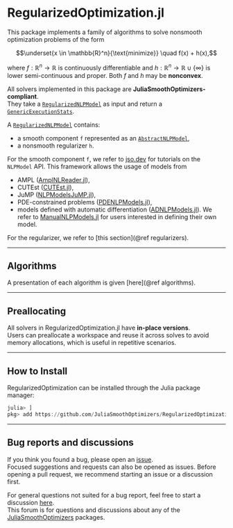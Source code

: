 # RegularizedOptimization.jl

This package implements a family of algorithms to solve nonsmooth optimization problems of the form

```math
\underset{x \in \mathbb{R}^n}{\text{minimize}} \quad f(x) + h(x),
```

where $f : \mathbb{R}^n \to \mathbb{R}$ is continuously differentiable and $h : \mathbb{R}^n \to \mathbb{R} \cup \{\infty\}$ is lower semi-continuous and proper.
Both $f$ and $h$ may be **nonconvex**.

All solvers implemented in this package are **JuliaSmoothOptimizers-compliant**.  
They take a [`RegularizedNLPModel`](https://jso.dev/RegularizedProblems.jl/dev/reference#RegularizedProblems.RegularizedNLPModel) as input and return a [`GenericExecutionStats`](https://jso.dev/SolverCore.jl/stable/reference/#SolverCore.GenericExecutionStats).  

A [`RegularizedNLPModel`](https://jso.dev/RegularizedProblems.jl/stable/reference#RegularizedProblems.RegularizedNLPModel) contains:  

- a smooth component `f` represented as an [`AbstractNLPModel`](https://github.com/JuliaSmoothOptimizers/NLPModels.jl),  
- a nonsmooth regularizer `h`.  

For the smooth component `f`, we refer to [jso.dev](https://jso.dev) for tutorials on the `NLPModel` API. This framework allows the usage of models from  
- AMPL ([AmplNLReader.jl](https://github.com/JuliaSmoothOptimizers/AmplNLReader.jl)),  
- CUTEst ([CUTEst.jl](https://github.com/JuliaSmoothOptimizers/CUTEst.jl)),  
- JuMP ([NLPModelsJuMP.jl](https://github.com/JuliaSmoothOptimizers/NLPModelsJuMP.jl)),  
- PDE-constrained problems ([PDENLPModels.jl](https://github.com/JuliaSmoothOptimizers/PDENLPModels.jl)),  
- models defined with automatic differentiation ([ADNLPModels.jl](https://github.com/JuliaSmoothOptimizers/ADNLPModels.jl)).
We refer to [ManualNLPModels.jl](https://github.com/JuliaSmoothOptimizers/ManualNLPModels.jl) for users interested in defining their own model.

For the regularizer, we refer to [this section](@ref regularizers).

---

## Algorithms

A presentation of each algorithm is given [here](@ref algorithms).

---

## Preallocating

All solvers in RegularizedOptimization.jl have **in-place versions**.  
Users can preallocate a workspace and reuse it across solves to avoid memory allocations, which is useful in repetitive scenarios.  

---

## How to Install

RegularizedOptimization can be installed through the Julia package manager:

```julia
julia> ]
pkg> add https://github.com/JuliaSmoothOptimizers/RegularizedOptimization.jl
```

---

## Bug reports and discussions

If you think you found a bug, please open an [issue](https://github.com/JuliaSmoothOptimizers/RegularizedOptimization.jl/issues).  
Focused suggestions and requests can also be opened as issues. Before opening a pull request, we recommend starting an issue or a discussion first.  

For general questions not suited for a bug report, feel free to start a discussion [here](https://github.com/JuliaSmoothOptimizers/Organization/discussions).  
This forum is for questions and discussions about any of the [JuliaSmoothOptimizers](https://github.com/JuliaSmoothOptimizers) packages.  